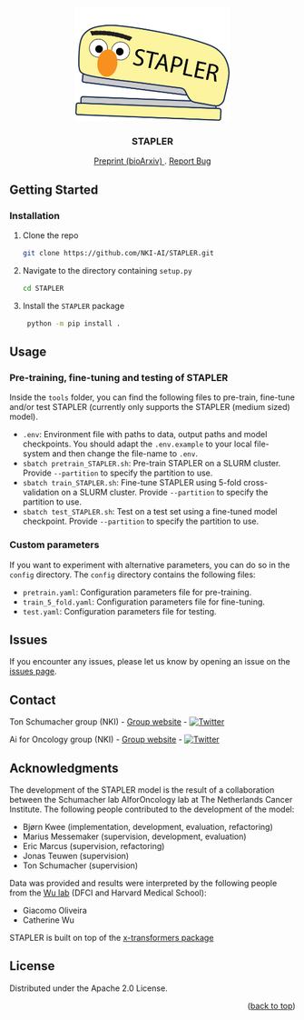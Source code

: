 <div id="top"></div>


<!-- PROJECT LOGO -->
<br />
<div align="center">
  <a href="https://github.com/NKI-AI/STAPLER">
    <img src="STAPLER_logo.png" alt="Logo" height="200">
  </a>

<h3 align="center">STAPLER</h3>
    

  <p align="center">
    <a href="https://www.biorxiv.org" onclick="window.open('#','_blank');window.open(this.href,'_self');"> Preprint (bioArxiv) </a>
    .
    <a href="https://github.com/NKI-AI/STAPLER/issues" onclick="window.open('#','_blank');window.open(this.href,'_self');">Report Bug</a>
  </p>
</div>



<!-- GETTING STARTED -->
## Getting Started

### Installation

1. Clone the repo
   ```sh
   git clone https://github.com/NKI-AI/STAPLER.git
   ```
2. Navigate to the directory containing `setup.py` 
    ```sh
    cd STAPLER
    ```
3. Install the `STAPLER` package
   ```sh
    python -m pip install .
   ```


<!-- USAGE EXAMPLES -->
## Usage

### Pre-training, fine-tuning and testing of STAPLER
Inside the `tools` folder, you can find the following files to pre-train, fine-tune and/or test STAPLER (currently only supports the STAPLER (medium sized) model). 
* `.env`: Environment file with paths to data, output paths and model checkpoints. You should adapt the `.env.example` to your local file-system and then change the file-name to `.env`.
* `sbatch pretrain_STAPLER.sh`: Pre-train STAPLER on a SLURM cluster. Provide `--partition` to specify the partition to use.
* `sbatch train_STAPLER.sh`: Fine-tune STAPLER using 5-fold cross-validation on a SLURM cluster. Provide `--partition` to specify the partition to use.
* `sbatch test_STAPLER.sh`: Test on a test set using a fine-tuned model checkpoint. Provide `--partition` to specify the partition to use.


### Custom parameters
If you want to experiment with alternative parameters, you can do so in the `config` directory. The `config` directory contains the following files:
* `pretrain.yaml`: Configuration parameters file for pre-training.
* `train_5_fold.yaml`: Configuration parameters file for fine-tuning.
* `test.yaml`: Configuration parameters file for testing.

## Issues
If you encounter any issues, please let us know by opening an issue on the <a href="https://github.com/NKI-AI/STAPLER/issues" target="_blank">issues page</a>.

<!-- CONTACT -->
## Contact

Ton Schumacher group (NKI) - <a href="https://www.nki.nl/research/research-groups/ton-schumacher/" target="_blank">Group website</a> - [![Twitter][twitter-shield_lab]][twitter-url_lab]

Ai for Oncology group (NKI) - <a href="https://www.aiforoncology.nl" target="_blank">Group website</a> - [![Twitter][twitter-shield_ailab]][twitter-url_ailab]


<!-- ACKNOWLEDGMENTS -->

## Acknowledgments

The development of the STAPLER model is the result of a collaboration between the Schumacher lab AIforOncology lab at The Netherlands Cancer Institute. The following people contributed to the development of the model:
* Bjørn Kwee (implementation, development, evaluation, refactoring)
* Marius Messemaker (supervision, development, evaluation)
* Eric Marcus (supervision, refactoring)
* Jonas Teuwen (supervision)
* Ton Schumacher (supervision)

Data was provided and results were interpreted by the following people from the <a href="https://wulab.dfci.harvard.edu" target="_blank">Wu lab</a>  (DFCI and Harvard Medical School): 
* Giacomo Oliveira
* Catherine Wu

STAPLER is built on top of the <a href="https://github.com/lucidrains/x-transformers" target="_blank">x-transformers package</a>


<!-- LICENSE -->
## License

Distributed under the Apache 2.0 License. 


<p align="right">(<a href="#top">back to top</a>)</p>

[twitter-shield_lab]: https://img.shields.io/twitter/follow/Schumacher_lab?
[twitter-url_lab]:  https://twitter.com/intent/follow?screen_name=Schumacher_lab
[twitter-shield_ailab]: https://img.shields.io/twitter/follow/AI4Oncology?
[twitter-url_ailab]:  https://twitter.com/intent/follow?screen_name=AI4Oncology




